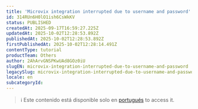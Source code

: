 ```yaml
---
title: 'Microvix integration interrupted due to username and password'
id: 314RUn6H0lO1ish6CsWkKV
status: PUBLISHED
createdAt: 2025-09-17T16:59:27.225Z
updatedAt: 2025-10-02T12:28:53.892Z
publishedAt: 2025-10-02T12:28:53.892Z
firstPublishedAt: 2025-10-02T12:28:14.491Z
contentType: tutorial
productTeam: Others
author: 2AhArvGNSPKwUAd8GOz0iU
slugEN: microvix-integration-interrupted-due-to-username-and-password
legacySlug: microvix-integration-interrupted-due-to-username-and-password
locale: en
subcategoryId: 
---
```


> ℹ️ Este contenido está disponible solo en [portugués](/pt/tutorial/interrupcao-da-integracao-microvix-por-usuario-e-senha--314RUn6H0lO1ish6CsWkKV) to access it.
